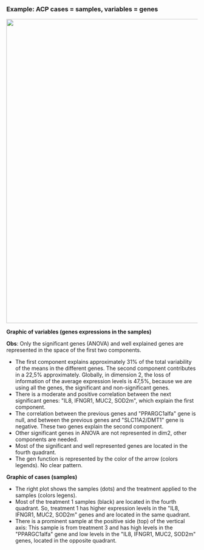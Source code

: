 ### Example: ACP cases = samples, variables =  genes

<img src="PCA1.png" width="800">

**Graphic of variables (genes expressions in the samples)**

**Obs**: Only the significant genes (ANOVA) and well explained genes are represented in the space of the first two components.  

 - The first component explains approximately 31% of the total variability of the means in the different genes. The second component contributes in a 22,5% approximately. Globally, in dimension 2, the loss of information of the average expression levels is 47,5%, because we are using all the genes, the significant and non-significant genes. 
 - There is a moderate and positive correlation between the next significant genes: "IL8, IFNGR1, MUC2, SOD2m", which explain the first component.
 - The correlation between the previous genes and "PPARGC1alfa" gene is null, and between the previous genes and "SLC11A2/DMT1" gene is negative. These two genes explain the second component.
- Other significant genes in ANOVA are not represented in dim2, other components are needed.
- Most of the significant and well represented genes are located in the fourth quadrant.
- The gen function is represented by the color of the arrow (colors legends). No clear pattern.

**Graphic of cases (samples)** 

 - The right plot shows the samples (dots) and the treatment applied to the samples (colors legens).
 - Most of the treatment 1 samples (black) are located in the fourth quadrant. So, treatment 1 has higher expression levels in the "IL8, IFNGR1, MUC2, SOD2m" genes and are located in the same quadrant.
 - There is a prominent sample at the positive side (top) of the vertical axis: This sample is from treatment 3 and has high levels in the "PPARGC1alfa" gene and low levels in the "IL8, IFNGR1, MUC2, SOD2m" genes, located in the opposite quadrant.
